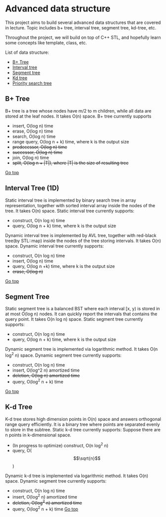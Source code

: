 # Advanced data structure

This project aims to build several advanced data structures that are covered in lecture. Topic includes b+ tree, interval tree, segment tree, kd-tree, etc.

Throughout the project, we will build on top of C++ STL, and hopefully learn some concepts like template, class, etc.

List of data structure:
* [B+ Tree](#b-tree)
* [Interval tree](#interval-tree-1d)
* [Segment tree](#segment-tree)
* [Kd tree](#kd-tree)
* [Priority search tree]()

## B+ Tree
B+ tree is a tree whose nodes have m/2 to m children, while all data are stored at the leaf nodes. It takes O(n) space. B+ tree currently supports
* insert, O(log n) time
* erase, O(log n) time
* search, O(log n) time
* range query, O(log n + k) time, where k is the output size
* ~~predecessor, O(log n) time~~
* ~~successor, O(log n) time~~
* join, O(log n) time
* ~~split, O(log n + |T|), where |T| is the size of resulting tree~~

[Go top](#Advanced-data-structure)
## Interval Tree (1D)
Static interval tree is implemented by binary search tree in array representation, together with sorted interval array inside the nodes of the tree. It takes O(n) space. Static interval tree currently supports:
* construct, O(n log n) time
* query, O(log n + k) time, where k is the output size

Dynamic interval tree is implemented by AVL tree, together with red-black tree(by STL::map) inside the nodes of the tree storing intervals. It takes O(n) space. Dynamic interval tree currently supports:
* construct, O(n log n) time
* insert, O(log n) time
* query, O(log n +k) time, where k is the output size
* ~~erase, O(log n)~~

[Go top](#Advanced-data-structure)
## Segment Tree
Static segment tree is a balanced BST where each interval [x, y) is stored in at most O(log n) nodes. It can quickly report the intervals that contains the query point. It takes O(n log n) space. Static segment tree currently supports:
* construct, O(n log n) time
* query, O(log n + k) time, where k is the output size

Dynamic segment tree is implemented via logarithmic method. It takes O(n log<sup>2</sup> n) space. Dynamic segment tree currently supports:
* construct, O(n log n) time
* insert, O(log^2 n) amortized time
* ~~deletion, O(log n) amortized time~~
* query, O(log<sup>2</sup> n + k) time

[Go top](#Advanced-data-structure)
## K-d Tree
K-d tree stores high dimension points in O(n) space and answers orthogonal range query efficiently. It is a binary tree where points are separated evenly to store in the subtree. Static k-d tree currently supports:
Suppose there are n points in k-dimensional space.
* (In progress to optimize) construct, O(n log<sup>2</sup> n)
* query, O($$\sqrt{n}$$)

Dynamic k-d tree is implemented via logarithmic method. It takes O(n) space. Dynamic segment tree currently supports:
* construct, O(n log n) time
* insert, O(log<sup>2</sup> n) amortized time
* ~~deletion, O(log<sup>2</sup> n) amortized time~~
* query, O(log<sup>2</sup> n + k) time
[Go top](#Advanced-data-structure)